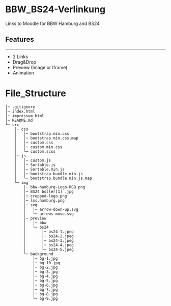 # BBW_BS24-Verlinkung

Links to Moodle for BBW Hamburg and BS24

## Features

---

- 2 Links
- Drag&Drop
- Preview (Image or Iframe)
- ~~Animation~~

# File_Structure

    │─ .gitignore
    │─ index.html
    │─ impressum.html
    │─ README.md
    └─ src
        │─ css
        │   │─ bootstrap.min.css
        │   │─ bootstrap.min.css.map
        │   │─ custom.css
        │   │─ custom.min.css
        │   └─ custom.scss
        │─ js
        │   │─ custom.js
        │   │─ Sortable.js
        │   │─ Sortable.min.js
        │   │─ bootstrap.bundle.min.js
        │   └─ bootstrap.bundle.min.js.map
        └─ img
            │─ bbw-hamburg-Logo-RGB.png
            │─ BS24 boller[1] .jpg
            │─ cropped-logo.png
            │─ lms.hamburg.png
            │─ svg
            │   │─ arrow-down-up.svg
            │   └─ arrows-move.svg
            │─ preview
            │   │─ bbw
            │   └─ bs24
            │       │─ bs24-1.jpeg
            │       │─ bs24-2.jpeg
            │       │─ bs24-3.jpeg
            │       │─ bs24-4.jpeg
            │       └─ bs24-5.jpeg
            └─ background
                │─ bg-1.jpg
                │─ bg-10.jpg
                │─ bg-2.jpg
                │─ bg-3.jpg
                │─ bg-4.jpg
                │─ bg-5.jpg
                │─ bg-6.jpg
                │─ bg-7.jpg
                │─ bg-8.jpg
                └─ bg-9.jpg
